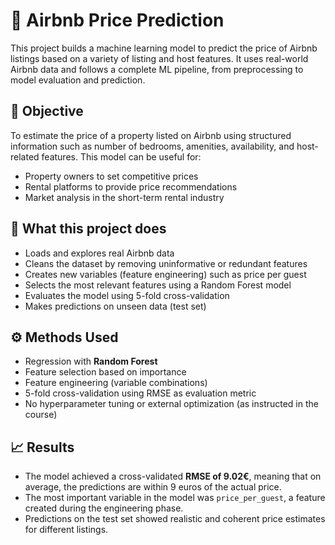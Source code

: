 # 🏡 Airbnb Price Prediction

This project builds a machine learning model to predict the price of Airbnb listings based on a variety of listing and host features. It uses real-world Airbnb data and follows a complete ML pipeline, from preprocessing to model evaluation and prediction.

## 📌 Objective

To estimate the price of a property listed on Airbnb using structured information such as number of bedrooms, amenities, availability, and host-related features. This model can be useful for:

- Property owners to set competitive prices
- Rental platforms to provide price recommendations
- Market analysis in the short-term rental industry

## 🧠 What this project does

- Loads and explores real Airbnb data
- Cleans the dataset by removing uninformative or redundant features
- Creates new variables (feature engineering) such as price per guest
- Selects the most relevant features using a Random Forest model
- Evaluates the model using 5-fold cross-validation
- Makes predictions on unseen data (test set)

## ⚙️ Methods Used

- Regression with **Random Forest**
- Feature selection based on importance
- Feature engineering (variable combinations)
- 5-fold cross-validation using RMSE as evaluation metric
- No hyperparameter tuning or external optimization (as instructed in the course)

## 📈 Results

- The model achieved a cross-validated **RMSE of 9.02€**, meaning that on average, the predictions are within 9 euros of the actual price.
- The most important variable in the model was `price_per_guest`, a feature created during the engineering phase.
- Predictions on the test set showed realistic and coherent price estimates for different listings.
